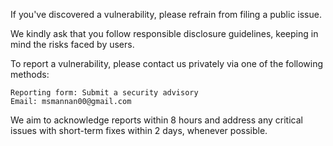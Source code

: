 If you've discovered a vulnerability, please refrain from filing a public issue.

We kindly ask that you follow responsible disclosure guidelines, keeping in mind the risks faced by users.

To report a vulnerability, please contact us privately via one of the following methods:

    Reporting form: Submit a security advisory
    Email: msmannan00@gmail.com

We aim to acknowledge reports within 8 hours and address any critical issues with short-term fixes within 2 days, whenever possible.
